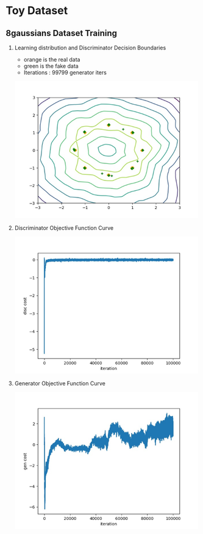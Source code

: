 # Toy Dataset

## **8gaussians** Dataset Training 

1. Learning distribution and Discriminator Decision Boundaries

   - orange is the real data
   - green is the fake data
   - Iterations : 99799 generator iters

   ![8gaussians_99799](../../imgs/8gaussians_99799.jpg)

2. Discriminator Objective Function Curve

   ![8gaussians_disc_cost](../../imgs/8gaussians_disc_cost.jpg)

3. Generator Objective Function Curve

   ![8gaussians_gen_cost](../../imgs/8gaussians_gen_cost.jpg)